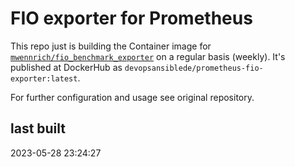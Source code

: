 # FIO exporter for Prometheus

This repo just is building the Container image for [`mwennrich/fio_benchmark_exporter`](https://github.com/mwennrich/fio_benchmark_exporter) on a regular basis (weekly). It's published at DockerHub as `devopsansiblede/prometheus-fio-exporter:latest`.

For further configuration and usage see original repository.

## last built

2023-05-28 23:24:27
